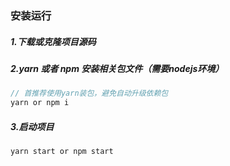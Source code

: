 
### 安装运行

##### 1.下载或克隆项目源码

##### 2.yarn 或者 npm 安装相关包文件（需要nodejs环境）

```js
// 首推荐使用yarn装包，避免自动升级依赖包
yarn or npm i
```

##### 3.启动项目

```js
yarn start or npm start
```



